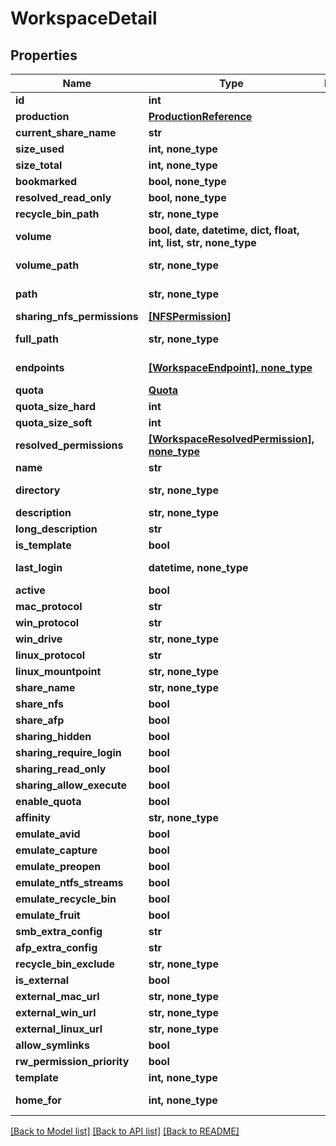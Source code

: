 # WorkspaceDetail


## Properties
Name | Type | Description | Notes
------------ | ------------- | ------------- | -------------
**id** | **int** |  | 
**production** | [**ProductionReference**](ProductionReference.md) |  | 
**current_share_name** | **str** |  | [readonly] 
**size_used** | **int, none_type** |  | [readonly] 
**size_total** | **int, none_type** |  | [readonly] 
**bookmarked** | **bool, none_type** |  | [readonly] 
**resolved_read_only** | **bool, none_type** |  | [readonly] 
**recycle_bin_path** | **str, none_type** |  | [readonly] 
**volume** | **bool, date, datetime, dict, float, int, list, str, none_type** |  | [optional] 
**volume_path** | **str, none_type** |  | [optional] [readonly] 
**path** | **str, none_type** |  | [optional] [readonly] 
**sharing_nfs_permissions** | [**[NFSPermission]**](NFSPermission.md) |  | [optional] 
**full_path** | **str, none_type** |  | [optional] [readonly] 
**endpoints** | [**[WorkspaceEndpoint], none_type**](WorkspaceEndpoint.md) |  | [optional] [readonly] 
**quota** | [**Quota**](Quota.md) |  | [optional] 
**quota_size_hard** | **int** |  | [optional] 
**quota_size_soft** | **int** |  | [optional] 
**resolved_permissions** | [**[WorkspaceResolvedPermission], none_type**](WorkspaceResolvedPermission.md) |  | [optional] [readonly] 
**name** | **str** |  | [optional] 
**directory** | **str, none_type** |  | [optional] [readonly] 
**description** | **str, none_type** |  | [optional] 
**long_description** | **str** |  | [optional] 
**is_template** | **bool** |  | [optional] 
**last_login** | **datetime, none_type** |  | [optional] [readonly] 
**active** | **bool** |  | [optional] 
**mac_protocol** | **str** |  | [optional] 
**win_protocol** | **str** |  | [optional] 
**win_drive** | **str, none_type** |  | [optional] 
**linux_protocol** | **str** |  | [optional] 
**linux_mountpoint** | **str, none_type** |  | [optional] 
**share_name** | **str, none_type** |  | [optional] 
**share_nfs** | **bool** |  | [optional] 
**share_afp** | **bool** |  | [optional] 
**sharing_hidden** | **bool** |  | [optional] 
**sharing_require_login** | **bool** |  | [optional] 
**sharing_read_only** | **bool** |  | [optional] 
**sharing_allow_execute** | **bool** |  | [optional] 
**enable_quota** | **bool** |  | [optional] 
**affinity** | **str, none_type** |  | [optional] 
**emulate_avid** | **bool** |  | [optional] 
**emulate_capture** | **bool** |  | [optional] 
**emulate_preopen** | **bool** |  | [optional] 
**emulate_ntfs_streams** | **bool** |  | [optional] 
**emulate_recycle_bin** | **bool** |  | [optional] 
**emulate_fruit** | **bool** |  | [optional] 
**smb_extra_config** | **str** |  | [optional] 
**afp_extra_config** | **str** |  | [optional] 
**recycle_bin_exclude** | **str, none_type** |  | [optional] 
**is_external** | **bool** |  | [optional] 
**external_mac_url** | **str, none_type** |  | [optional] 
**external_win_url** | **str, none_type** |  | [optional] 
**external_linux_url** | **str, none_type** |  | [optional] 
**allow_symlinks** | **bool** |  | [optional] 
**rw_permission_priority** | **bool** |  | [optional] 
**template** | **int, none_type** |  | [optional] 
**home_for** | **int, none_type** |  | [optional] [readonly] 

[[Back to Model list]](../#documentation-for-models) [[Back to API list]](../#documentation-for-api-endpoints) [[Back to README]](../)



